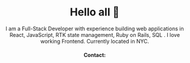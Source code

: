 <h1 align="center">Hello all 🙂</h1>

<p align="center">I am a Full-Stack Developer with experience building web applications in React, JavaScript, RTK state management, Ruby on Rails, SQL . I love working Frontend. Currently located in NYC.</p>

<h4 align="center">Contact: </h4>
<p align="center"> 
<a target="_blank" href="https://www.linkedin.com/in/karem-ceron/" rel="noopener">
</a>
</p>


<!--
**kceron/kceron** is a ✨ _special_ ✨ repository because its `README.md` (this file) appears on your GitHub profile.

Here are some ideas to get you started:

- 🔭 I’m currently working on my "Pronto Meal" App
- 🌱 I’m currently learning ...
- 👯 I’m looking to collaborate on ...
- 🤔 I’m looking for help with ...
- 💬 Ask me about ...
- 📫 How to reach me: ...
- 😄 Pronouns: ...
- ⚡ Fun fact: ...
-->
